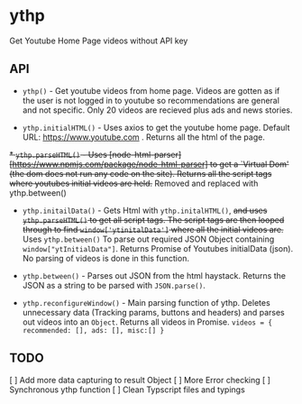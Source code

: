 # ythp
Get Youtube Home Page videos without API key

## API

* `ythp()` - Get youtube videos from home page. Videos are gotten as if the user is not logged in to youtube so recommendations are general and not specific. 
Only 20 videos are recieved plus ads and news stories.

* `ythp.initialHTML()` - Uses axios to get the youtube home page. Default URL: https://www.youtube.com . Returns all the html of the page.

~~* `ythp.parseHTML()` - Uses [node-html-parser][https://www.npmjs.com/package/node-html-parser] to get a `Virtual Dom' (the dom does not run any code on the site). Returns all the script tags where youtubes initial videos are held.~~ Removed and replaced with ythp.between()

* `ythp.initailData()` - Gets Html with `ythp.initalHTML()`, ~~and uses `ythp.parseHTML()` to get all script tags. The script tags are then looped through to find `window['ytinitalData']`
where all the initial videos are.~~ Uses `ythp.between()` To parse out required JSON Object containing `window["ytInitialData"]`. Returns Promise of Youtubes initialData (json). No parsing of videos is done in this function.

* `ythp.between()` - Parses out JSON from the html haystack. Returns the JSON as a string to be parsed with `JSON.parse()`.

* `ythp.reconfigureWindow()` - Main parsing function of ythp. Deletes unnecessary data (Tracking params, buttons and headers) and parses out videos into an `Object`. 
Returns all videos in Promise.
`videos = {
  recommended: [],
  ads: [],
  misc:[]
}`

## TODO

[ ] Add more data capturing to result Object
[ ] More Error checking
[ ] Synchronous ythp function 
[ ] Clean Typscript files and typings